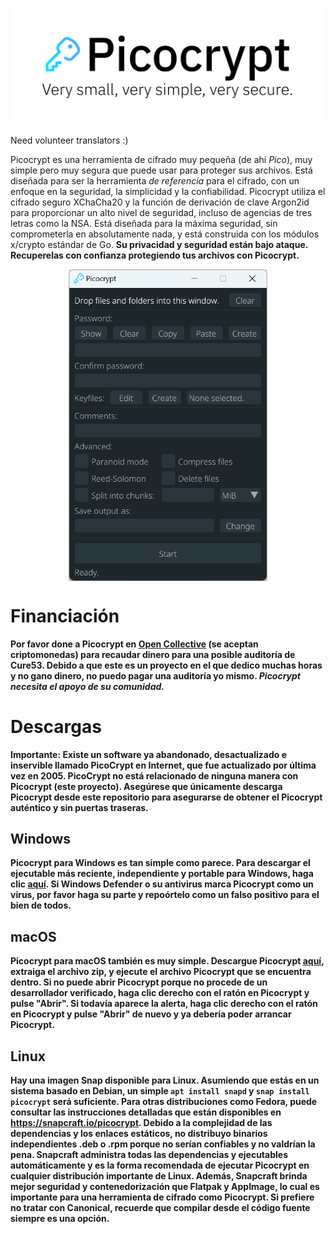 <p align="center"><img align="center" src="/images/logo.svg" width="512" alt="Picocrypt"></p>

Need volunteer translators :)

Picocrypt es una herramienta de cifrado muy pequeña (de ahí <i>Pico</i>), muy simple pero muy segura que puede usar para proteger sus archivos. Está diseñada para ser la herramienta <i>de referencia</i> para el cifrado, con un enfoque en la seguridad, la simplicidad y la confiabilidad. Picocrypt utiliza el cifrado seguro XChaCha20 y la función de derivación de clave Argon2id para proporcionar un alto nivel de seguridad, incluso de agencias de tres letras como la NSA. Está diseñada para la máxima seguridad, sin comprometerla en absolutamente nada, y está construida con los módulos x/crypto estándar de Go. <strong>Su privacidad y seguridad están bajo ataque. Recuperelas con confianza protegiendo tus archivos con Picocrypt.

<p align="center"><img align="center" src="/images/screenshot.png" width="318" alt="Picocrypt"></p>

# Financiación
Por favor done a Picocrypt en <a href="https://opencollective.com/picocrypt">Open Collective</a> (se aceptan criptomonedas) para recaudar dinero para una posible auditoría de Cure53. Debido a que este es un proyecto en el que dedico muchas horas y no gano dinero, no puedo pagar una auditoría yo mismo. <i>Picocrypt necesita el apoyo de su comunidad.</i>
  
# Descargas
**Importante**: Existe un software ya abandonado, desactualizado e inservible llamado PicoCrypt en Internet, que fue actualizado por última vez en 2005. PicoCrypt no está relacionado de ninguna manera con Picocrypt (este proyecto). Asegúrese que únicamente descarga Picocrypt desde este repositorio para asegurarse de obtener el Picocrypt auténtico y sin puertas traseras.
  
## Windows
Picocrypt para Windows es tan simple como parece. Para descargar el ejecutable más reciente, independiente y portable para Windows, haga clic <a href="https://github.com/HACKERALERT/Picocrypt/releases/download/1.26/Picocrypt.exe">aquí</a>. Si Windows Defender o su antivirus marca Picocrypt como un virus, por favor haga su parte y repoórtelo como un falso positivo para el bien de todos.
  
## macOS
Picocrypt para macOS también es muy simple. Descargue Picocrypt <a href="https://github.com/HACKERALERT/Picocrypt/releases/download/1.26/Picocrypt.app.zip">aquí</a>, extraiga el archivo zip, y ejecute el archivo Picocrypt que se encuentra dentro. Si no puede abrir Picocrypt porque no procede de un desarrollador verificado, haga clic derecho con el ratón en Picocrypt y pulse "Abrir". Si todavía aparece la alerta, haga clic derecho con el ratón en Picocrypt y pulse "Abrir" de nuevo y ya debería poder arrancar Picocrypt.
  
## Linux
Hay una imagen Snap disponible para Linux. Asumiendo que estás en un sistema basado en Debian, un simple `apt install snapd` y `snap install picocrypt` será suficiente. Para otras distribuciones como Fedora, puede consultar las instrucciones detalladas que están disponibles en https://snapcraft.io/picocrypt. Debido a la complejidad de las dependencias y los enlaces estáticos, no distribuyo binarios independientes .deb o .rpm porque no serían confiables y no valdrían la pena. Snapcraft administra todas las dependencias y ejecutables automáticamente y es la forma recomendada de ejecutar Picocrypt en cualquier distribución importante de Linux. Además, Snapcraft brinda mejor seguridad y contenedorización que Flatpak y AppImage, lo cual es importante para una herramienta de cifrado como Picocrypt. Si prefiere no tratar con Canonical, recuerde que compilar desde el código fuente siempre es una opción.
  
